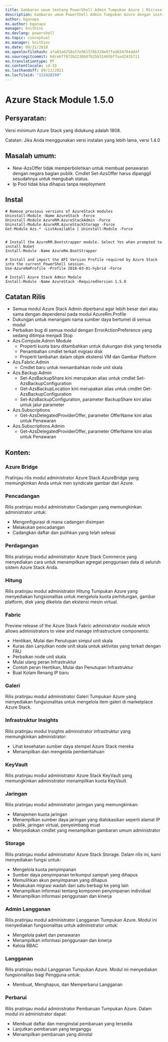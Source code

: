 ```yaml
---
title: Gambaran umum tentang PowerShell Admin Tumpukan Azure | Microsoft Docs
description: Gambaran umum PowerShell Admin Tumpukan Azure dengan instruksi untuk penginstalan dan konfigurasi.
author: bganapa
ms.author: bganapa
manager: knithinc
ms.devlang: powershell
ms.topic: conceptual
ms.manager: knithinc
ms.date: 09/21/2018
ms.openlocfilehash: afa83a6258e57e961576b328e67fad634704dddf
ms.sourcegitcommit: 6dce6f7972b2236b87b25b31465bffaad2435711
ms.translationtype: MT
ms.contentlocale: id-ID
ms.lasthandoff: 09/13/2021
ms.locfileid: "132428299"
---
```

# <a name="azure-stack-module-150"></a>Azure Stack Module 1.5.0

## <a name="requirements"></a>Persyaratan:
Versi minimum Azure Stack yang didukung adalah 1808.

Catatan: Jika Anda menggunakan versi instalan yang lebih lama, versi 1.4.0

## <a name="known-issues"></a>Masalah umum:

- New-AzsOffer tidak memperbolehkan untuk membuat penawaran dengan negara bagian publik. Cmdlet Set-AzsOffer harus dipanggil sesudahnya untuk mengubah status.
- Ip Pool tidak bisa dihapus tanpa reeployment

## <a name="install"></a>Instal
```
# Remove previous versions of AzureStack modules
Uninstall-Module -Name AzureStack -Force 
Uninstall-Module AzureRM.AzureStackAdmin -Force
Uninstall-Module AzureRM.AzureStackStorage -Force
Get-Module Azs.* -ListAvailable | Uninstall-Module -Force


# Install the AzureRM.Bootstrapper module. Select Yes when prompted to install NuGet
Install-Module -Name AzureRm.BootStrapper

# Install and import the API Version Profile required by Azure Stack into the current PowerShell session.
Use-AzureRmProfile -Profile 2018-03-01-hybrid -Force

# Install Azure Stack Admin Module
Install-Module -Name AzureStack -RequiredVersion 1.5.0
```

## <a name="release-notes"></a>Catatan Rilis
* Semua modul Azure Stack Admin diperbarui agar lebih besar dari atau sama dengan dependensi pada modul AzureRm.Profile
* Dukungan untuk menangani nama sumber daya bertumel di semua modul
* Perbaikan bug di semua modul dengan ErrorActionPreference yang sedang ditimpa menjadi Stop
* Azs.Compute.Admin Module
    * Properti kuota baru ditambahkan untuk dukungan disk yang tersedia
    * Penambahan cmdlet terkait migrasi disk
    * Properti tambahan dalam objek ekstensi VM dan Gambar Platform
* Azs.Fabric.Admin 
    * Cmdlet baru untuk menambahkan node unit skala
* Azs.Backup.Admin
    * Set-AzsBackupShare kini merupakan alias untuk cmdlet Set-AzsBackupConfiguration
    * Get-AzsBackupLocation kini merupakan alias untuk cmdlet Get-AzsBackupConfiguration
    * Set-AzsBackupConfiguration, parameter BackupShare kini alias untuk jalur parameter
* Azs.Subscriptions
    * Get-AzsDelegatedProviderOffer, parameter OfferName kini alias untuk Penawaran
* Azs.Subscriptions.Admin
    * Get-AzsDelegatedProviderOffer, parameter OfferName kini alias untuk Penawaran

## <a name="content"></a>Konten:
### <a name="azure-bridge"></a>Azure Bridge
Pratinjau rilis modul administrator Azure Stack AzureBridge yang memungkinkan Anda untuk men syndicate gambar dari Azure.

### <a name="backup"></a>Pencadangan
Rilis pratinjau modul administrator Cadangan yang memungkinkan administrator untuk:
- Mengonfigurasi di mana cadangan disimpan
- Melakukan pencadangan
- Cadangkan daftar dan pulihkan yang telah selesai

### <a name="commerce"></a>Perdagangan
Rilis pratinjau modul administrator Azure Stack Commerce yang menyediakan cara untuk menampilkan agregat penggunaan data di seluruh sistem Azure Stack Anda.

### <a name="compute"></a>Hitung
Rilis pratinjau modul administrator Hitung Tumpukan Azure yang menyediakan fungsionalitas untuk mengelola kuota perhitungan, gambar platform, disk yang dikelola dan ekstensi mesin virtual.

### <a name="fabric"></a>Fabric
Preview release of the Azure Stack Fabric administrator module which allows administrators to view and manage infrastructure components:
- Hentikan, Mulai dan Penutupan simpul unit skala
- Kuras dan Lanjutkan node unit skala untuk aktivitas yang terkait dengan FRU
- Perbaikan node unit skala
- Mulai ulang peran Infrastruktur
- Contoh peran Hentikan, Mulai dan Penutupan Infrastruktur
- Buat Kolam Renang IP baru


### <a name="gallery"></a>Galeri
Rilis pratinjau modul administrator Galeri Tumpukan Azure yang menyediakan fungsionalitas untuk mengelola item galeri di marketplace Azure Stack.

### <a name="infrastructure-insights"></a>Infrastruktur Insights
Rilis pratinjau modul Insights administrator infrastruktur yang memungkinkan administrator:
- Lihat kesehatan sumber daya stempel Azure Stack mereka
- Menampilkan dan mengelola pemberitahuan

### <a name="keyvault"></a>KeyVault
Rilis pratinjau modul administrator Azure Stack KeyVault yang memungkinkan administrator menampilkan kuota KeyVault.

### <a name="network"></a>Jaringan
Rilis pratinjau modul administrator jaringan yang memungkinkan:
- Manajemen kuota jaringan
- Menampilkan sumber daya jaringan yang dialokasikan seperti alamat IP publik, jaringan virtual, penyeimbang muat
- Menyediakan cmdlet yang menampilkan gambaran umum administrator

### <a name="storage"></a>Storage
Rilis pratinjau modul administrator Azure Stack Storage.  Dalam rilis ini, kami menyediakan fungsi untuk:
- Mengelola kuota penyimpanan
- Sumber daya penyimpanan terkumpul sampah yang dihapus
- Memulihkan akun penyimpanan yang dihapus
- Melakukan migrasi wadah dari satu berbagi ke yang lain
- Menampilkan informasi tentang komponen penyimpanan individual
- Menampilkan informasi penggunaan dan kinerja

### <a name="subscription-admin"></a>Admin Langganan
Rilis pratinjau modul administrator Langganan Tumpukan Azure.  Modul ini menyediakan fungsionalitas untuk administrator untuk:
- Mengelola paket dan penawaran
- Menampilkan informasi penggunaan dan kinerja
- Kelola RBAC

### <a name="subscription"></a>Langganan
Rilis pratinjau modul Langganan Tumpukan Azure.  Modul ini menyediakan fungsionalitas bagi Pengguna untuk:
- Membuat, Menghapus, dan Memperbarui Langganan

### <a name="update"></a>Perbarui
Rilis pratinjau modul administrator Pembaruan Tumpukan Azure.  Dalam modul ini administrator dapat:
- Membuat daftar dan menginstal pembaruan yang tersedia
- Lanjutkan pembaruan yang terganggu
- Menampilkan pembaruan yang diinstal
